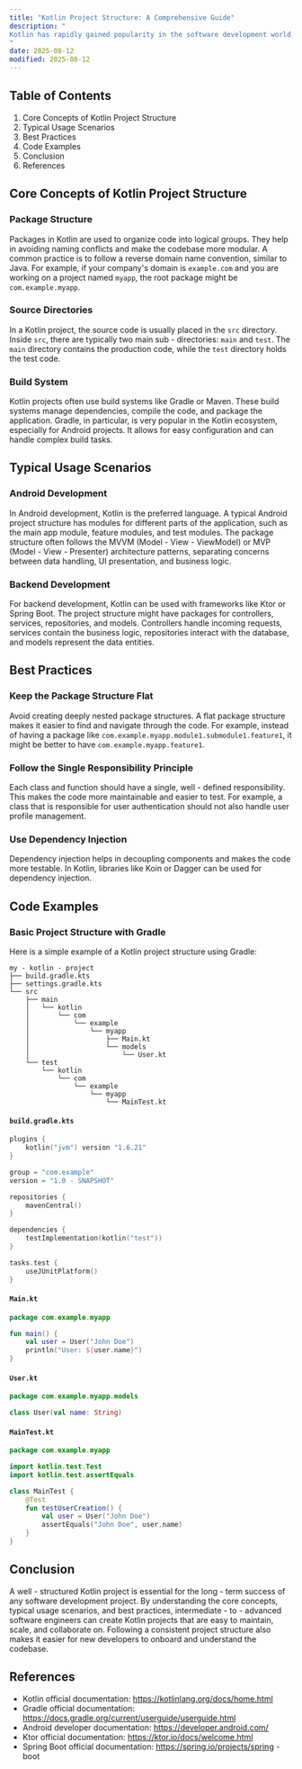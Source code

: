 ```yaml
---
title: "Kotlin Project Structure: A Comprehensive Guide"
description: "
Kotlin has rapidly gained popularity in the software development world, especially in Android development and backend programming. A well - structured Kotlin project is crucial for maintainability, scalability, and collaboration among developers. In this blog post, we will delve into the core concepts of Kotlin project structure, explore typical usage scenarios, and share best practices to help intermediate - to - advanced software engineers build high - quality Kotlin projects.
"
date: 2025-08-12
modified: 2025-08-12
---
```


## Table of Contents
1. Core Concepts of Kotlin Project Structure
2. Typical Usage Scenarios
3. Best Practices
4. Code Examples
5. Conclusion
6. References

## Core Concepts of Kotlin Project Structure

### Package Structure
Packages in Kotlin are used to organize code into logical groups. They help in avoiding naming conflicts and make the codebase more modular. A common practice is to follow a reverse domain name convention, similar to Java. For example, if your company's domain is `example.com` and you are working on a project named `myapp`, the root package might be `com.example.myapp`.

### Source Directories
In a Kotlin project, the source code is usually placed in the `src` directory. Inside `src`, there are typically two main sub - directories: `main` and `test`. The `main` directory contains the production code, while the `test` directory holds the test code.

### Build System
Kotlin projects often use build systems like Gradle or Maven. These build systems manage dependencies, compile the code, and package the application. Gradle, in particular, is very popular in the Kotlin ecosystem, especially for Android projects. It allows for easy configuration and can handle complex build tasks.

## Typical Usage Scenarios

### Android Development
In Android development, Kotlin is the preferred language. A typical Android project structure has modules for different parts of the application, such as the main app module, feature modules, and test modules. The package structure often follows the MVVM (Model - View - ViewModel) or MVP (Model - View - Presenter) architecture patterns, separating concerns between data handling, UI presentation, and business logic.

### Backend Development
For backend development, Kotlin can be used with frameworks like Ktor or Spring Boot. The project structure might have packages for controllers, services, repositories, and models. Controllers handle incoming requests, services contain the business logic, repositories interact with the database, and models represent the data entities.

## Best Practices

### Keep the Package Structure Flat
Avoid creating deeply nested package structures. A flat package structure makes it easier to find and navigate through the code. For example, instead of having a package like `com.example.myapp.module1.submodule1.feature1`, it might be better to have `com.example.myapp.feature1`.

### Follow the Single Responsibility Principle
Each class and function should have a single, well - defined responsibility. This makes the code more maintainable and easier to test. For example, a class that is responsible for user authentication should not also handle user profile management.

### Use Dependency Injection
Dependency injection helps in decoupling components and makes the code more testable. In Kotlin, libraries like Koin or Dagger can be used for dependency injection.

## Code Examples

### Basic Project Structure with Gradle
Here is a simple example of a Kotlin project structure using Gradle:

```plaintext
my - kotlin - project
├── build.gradle.kts
├── settings.gradle.kts
└── src
    ├── main
    │   └── kotlin
    │       └── com
    │           └── example
    │               └── myapp
    │                   ├── Main.kt
    │                   └── models
    │                       └── User.kt
    └── test
        └── kotlin
            └── com
                └── example
                    └── myapp
                        └── MainTest.kt
```

#### `build.gradle.kts`
```kotlin
plugins {
    kotlin("jvm") version "1.6.21"
}

group = "com.example"
version = "1.0 - SNAPSHOT"

repositories {
    mavenCentral()
}

dependencies {
    testImplementation(kotlin("test"))
}

tasks.test {
    useJUnitPlatform()
}
```

#### `Main.kt`
```kotlin
package com.example.myapp

fun main() {
    val user = User("John Doe")
    println("User: ${user.name}")
}
```

#### `User.kt`
```kotlin
package com.example.myapp.models

class User(val name: String)
```

#### `MainTest.kt`
```kotlin
package com.example.myapp

import kotlin.test.Test
import kotlin.test.assertEquals

class MainTest {
    @Test
    fun testUserCreation() {
        val user = User("John Doe")
        assertEquals("John Doe", user.name)
    }
}
```

## Conclusion
A well - structured Kotlin project is essential for the long - term success of any software development project. By understanding the core concepts, typical usage scenarios, and best practices, intermediate - to - advanced software engineers can create Kotlin projects that are easy to maintain, scale, and collaborate on. Following a consistent project structure also makes it easier for new developers to onboard and understand the codebase.

## References
- Kotlin official documentation: https://kotlinlang.org/docs/home.html
- Gradle official documentation: https://docs.gradle.org/current/userguide/userguide.html
- Android developer documentation: https://developer.android.com/
- Ktor official documentation: https://ktor.io/docs/welcome.html
- Spring Boot official documentation: https://spring.io/projects/spring - boot